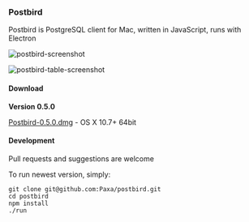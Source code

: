 ### Postbird

Postbird is PostgreSQL client for Mac, written in JavaScript, runs with Electron

![postbird-screenshot](https://cloud.githubusercontent.com/assets/26019/14043793/ccd503e8-f2ba-11e5-8177-7dad92dd4c6f.png)

![postbird-table-screenshot](https://cloud.githubusercontent.com/assets/26019/14043794/cd0f9d14-f2ba-11e5-85d3-f3e740e98361.png)


#### Download

**Version 0.5.0**

[Postbird-0.5.0.dmg](https://github.com/Paxa/postbird/releases/download/0.5.0/Postbird-0.5.0.dmg) - OS X 10.7+ 64bit


#### Development

Pull requests and suggestions are welcome

To run newest version, simply:

    git clone git@github.com:Paxa/postbird.git
    cd postbird
    npm install
    ./run


